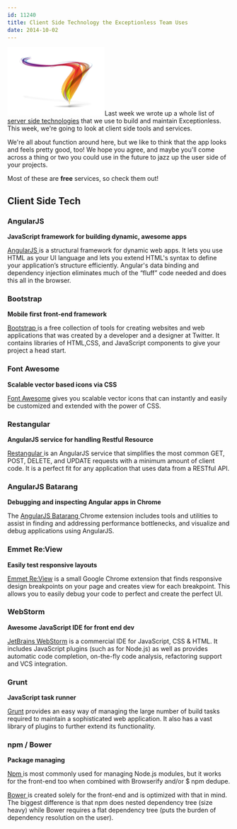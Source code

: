 ```yaml
---
id: 11240
title: Client Side Technology the Exceptionless Team Uses
date: 2014-10-02
---
```

<img loading="lazy" class="alignright size-full wp-image-11241" src="/assets/colored-swoosh.png" alt="colored-swoosh" width="220" height="155" data-id="11241" />Last week we wrote up a whole list of <a title="Server Side Technology the Exceptionless Team Uses" href="/server-side-technology-exceptionless-team-uses/" target="_blank">server side technologies</a> that we use to build and maintain Exceptionless. This week, we're going to look at client side tools and services.

We're all about function around here, but we like to think that the app looks and feels pretty good, too! We hope you agree, and maybe you'll come across a thing or two you could use in the future to jazz up the user side of your projects.

Most of these are **free** services, so check them out!

<!--more-->

## Client Side Tech

### AngularJS

**JavaScript framework for building dynamic, awesome apps**

<a title="AngularJS" href="https://angularjs.org/" target="_blank">AngularJS </a>is a structural framework for dynamic web apps. It lets you use HTML as your UI language and lets you extend HTML's syntax to define your application’s structure efficiently. Angular's data binding and dependency injection eliminates much of the “fluff” code needed and does this all in the browser.

### Bootstrap

**Mobile first front-end framework**

<a title="Bootstrap" href="http://getbootstrap.com/" target="_blank">Bootstrap </a>is a free collection of tools for creating websites and web applications that was created by a developer and a designer at Twitter. It contains libraries of HTML,CSS, and JavaScript components to give your project a head start.

### Font Awesome

**Scalable vector based icons via CSS**

<a title="Font Awesome" href="http://fortawesome.github.io/Font-Awesome/" target="_blank">Font Awesome</a> gives you scalable vector icons that can instantly and easily be customized and extended with the power of CSS.

### Restangular

**AngularJS service for handling Restful Resource**

<a title="Restangular" href="https://github.com/mgonto/restangular" target="_blank">Restangular </a>is an AngularJS service that simplifies the most common GET, POST, DELETE, and UPDATE requests with a minimum amount of client code. It is a perfect fit for any application that uses data from a RESTful API.

### AngularJS Batarang

**Debugging and inspecting Angular apps in Chrome**

The <a title="AngularJS Batarang" href="https://chrome.google.com/webstore/detail/angularjs-batarang/ighdmehidhipcmcojjgiloacoafjmpfk" target="_blank">AngularJS Batarang </a>Chrome extension includes tools and utilities to assist in finding and addressing performance bottlenecks, and visualize and debug applications using AngularJS.

### Emmet Re:View

**Easily test responsive layouts**

<a title="Emmet Re:View" href="https://chrome.google.com/webstore/detail/emmet-review/epejoicbhllgiimigokgjdoijnpaphdp" target="_blank">Emmet Re:View</a> is a small Google Chrome extension that finds responsive design breakpoints on your page and creates view for each breakpoint. This allows you to easily debug your code to perfect and create the perfect UI.

### WebStorm

**Awesome JavaScript IDE for front end dev**

<a title="WebStorm" href="http://www.jetbrains.com/webstorm/" target="_blank">JetBrains WebStorm</a> is a commercial IDE for JavaScript, CSS & HTML. It includes JavaScript plugins (such as for Node.js) as well as provides automatic code completion, on-the-fly code analysis, refactoring support and VCS integration.

### Grunt

**JavaScript task runner**

<a title="Grunt" href="http://gruntjs.com/" target="_blank">Grunt</a> provides an easy way of managing the large number of build tasks required to maintain a sophisticated web application. It also has a vast library of plugins to further extend its functionality.

### npm / Bower

**Package managing**

<a title="NPM JS" href="https://www.npmjs.org/" target="_blank">Npm </a>is most commonly used for managing Node.js modules, but it works for the front-end too when combined with Browserify and/or $ npm dedupe.

<a title="Bower" href="http://bower.io/" target="_blank">Bower </a>is created solely for the front-end and is optimized with that in mind. The biggest difference is that npm does nested dependency tree (size heavy) while Bower requires a flat dependency tree (puts the burden of dependency resolution on the user).
